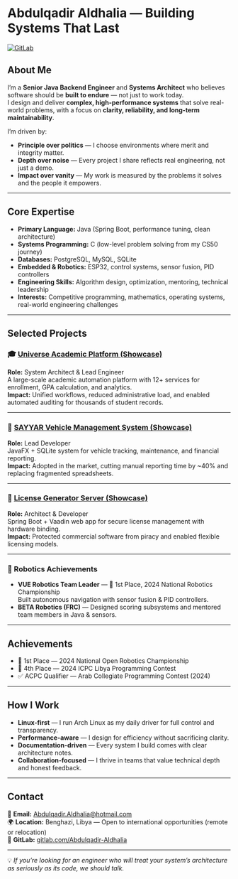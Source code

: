 # Abdulqadir Aldhalia — Building Systems That Last

[![GitLab](https://img.shields.io/badge/GitLab-Profile-orange?style=for-the-badge&logo=gitlab)](https://gitlab.com/Abdulqadir-Aldhalia)

## About Me
I’m a **Senior Java Backend Engineer** and **Systems Architect** who believes software should be **built to endure** — not just to work today.  
I design and deliver **complex, high-performance systems** that solve real-world problems, with a focus on **clarity, reliability, and long-term maintainability**.

I’m driven by:
- **Principle over politics** — I choose environments where merit and integrity matter.
- **Depth over noise** — Every project I share reflects real engineering, not just a demo.
- **Impact over vanity** — My work is measured by the problems it solves and the people it empowers.

---

## Core Expertise
- **Primary Language:** Java (Spring Boot, performance tuning, clean architecture)
- **Systems Programming:** C (low-level problem solving from my CS50 journey)
- **Databases:** PostgreSQL, MySQL, SQLite
- **Embedded & Robotics:** ESP32, control systems, sensor fusion, PID controllers
- **Engineering Skills:** Algorithm design, optimization, mentoring, technical leadership
- **Interests:** Competitive programming, mathematics, operating systems, real-world engineering challenges

---

## Selected Projects

### 🎓 [Universe Academic Platform (Showcase)](https://github.com/Abdulqadir-Aldhalia/Universe-System-Showcase)
**Role:** System Architect & Lead Engineer  
A large-scale academic automation platform with 12+ services for enrollment, GPA calculation, and analytics.  
**Impact:** Unified workflows, reduced administrative load, and enabled automated auditing for thousands of student records.

---

### 🚗 [SAYYAR Vehicle Management System (Showcase)](https://github.com/Abdulqadir-Aldhalia/SAYYAR-Showcase)
**Role:** Lead Developer  
JavaFX + SQLite system for vehicle tracking, maintenance, and financial reporting.  
**Impact:** Adopted in the market, cutting manual reporting time by ~40% and replacing fragmented spreadsheets.

---

### 🔐 [License Generator Server (Showcase)](https://github.com/Abdulqadir-Aldhalia/License-Server-Showcase)
**Role:** Architect & Developer  
Spring Boot + Vaadin web app for secure license management with hardware binding.  
**Impact:** Protected commercial software from piracy and enabled flexible licensing models.

---

### 🤖 Robotics Achievements
- **VUE Robotics Team Leader** — 🥇 1st Place, 2024 National Robotics Championship  
  Built autonomous navigation with sensor fusion & PID controllers.
- **BETA Robotics (FRC)** — Designed scoring subsystems and mentored team members in Java & sensors.

---

## Achievements
- 🥇 1st Place — 2024 National Open Robotics Championship  
- 🏅 4th Place — 2024 ICPC Libya Programming Contest  
- ✅ ACPC Qualifier — Arab Collegiate Programming Contest (2024)  

---

## How I Work
- **Linux-first** — I run Arch Linux as my daily driver for full control and transparency.
- **Performance-aware** — I design for efficiency without sacrificing clarity.
- **Documentation-driven** — Every system I build comes with clear architecture notes.
- **Collaboration-focused** — I thrive in teams that value technical depth and honest feedback.

---

## Contact
📧 **Email:** Abdulqadir.Aldhalia@hotmail.com  
🌍 **Location:** Benghazi, Libya — Open to international opportunities (remote or relocation)  
🔗 **GitLab:** [gitlab.com/Abdulqadir-Aldhalia](https://gitlab.com/Abdulqadir-Aldhalia)

---

💡 *If you’re looking for an engineer who will treat your system’s architecture as seriously as its code, we should talk.*
